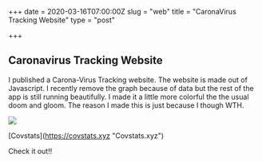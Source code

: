 +++
date = 2020-03-16T07:00:00Z
slug = "web"
title = "CaronaVirus Tracking Website"
type = "post"

+++
## Caronavirus Tracking Website

I published a Carona-Virus Tracking website. The website is made out of Javascript. I recently remove the graph because of data but the rest of the app is still running beautifully. I made it a little more colorful the the usual doom and gloom. The reason I made this is just because I though WTH.

![](https://images.news18.com/ibnlive/uploads/2020/03/Untitled-design-2020-03-07T135612.656.png)

\[Covstats\](https://covstats.xyz "Covstats.xyz")

Check it out!!